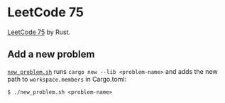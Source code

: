 # LeetCode 75

[LeetCode 75](https://leetcode.com/studyplan/leetcode-75/) by Rust.

## Add a new problem

[`new_problem.sh`](new_problem.sh) runs `cargo new --lib <problem-name>` and adds the new path to `workspace.members` in Cargo.toml:

    $ ./new_problem.sh <problem-name>
